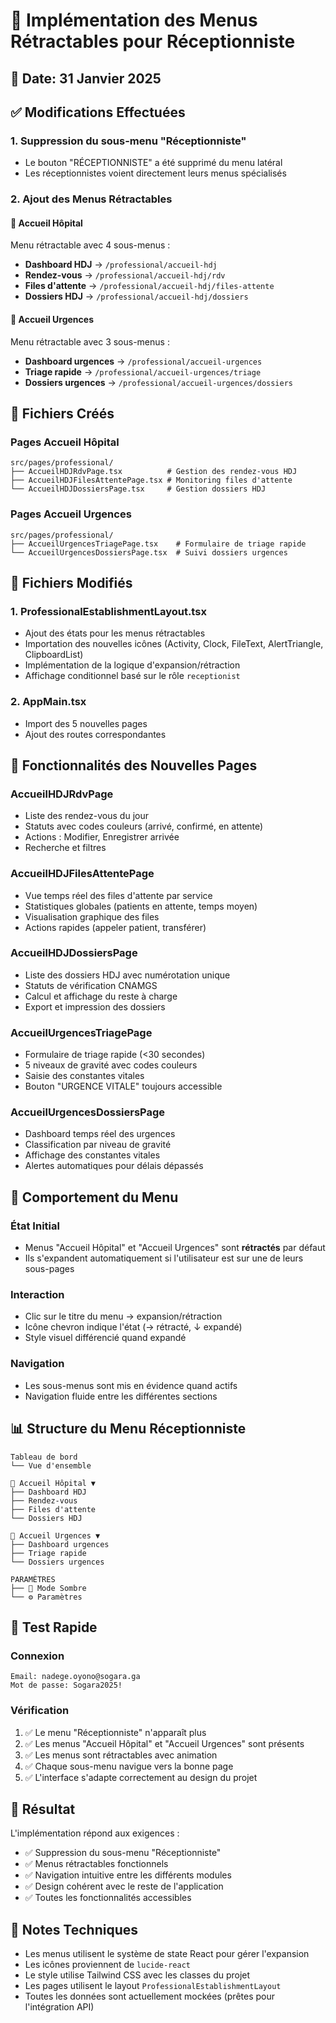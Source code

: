 # 🎯 Implémentation des Menus Rétractables pour Réceptionniste

## 📅 Date: 31 Janvier 2025

## ✅ Modifications Effectuées

### 1. **Suppression du sous-menu "Réceptionniste"**
- Le bouton "RÉCEPTIONNISTE" a été supprimé du menu latéral
- Les réceptionnistes voient directement leurs menus spécialisés

### 2. **Ajout des Menus Rétractables**

#### 📅 **Accueil Hôpital**
Menu rétractable avec 4 sous-menus :
- **Dashboard HDJ** → `/professional/accueil-hdj`
- **Rendez-vous** → `/professional/accueil-hdj/rdv`
- **Files d'attente** → `/professional/accueil-hdj/files-attente` 
- **Dossiers HDJ** → `/professional/accueil-hdj/dossiers`

#### 🚨 **Accueil Urgences**
Menu rétractable avec 3 sous-menus :
- **Dashboard urgences** → `/professional/accueil-urgences`
- **Triage rapide** → `/professional/accueil-urgences/triage`
- **Dossiers urgences** → `/professional/accueil-urgences/dossiers`

## 📂 Fichiers Créés

### Pages Accueil Hôpital
```
src/pages/professional/
├── AccueilHDJRdvPage.tsx          # Gestion des rendez-vous HDJ
├── AccueilHDJFilesAttentePage.tsx # Monitoring files d'attente
└── AccueilHDJDossiersPage.tsx     # Gestion dossiers HDJ
```

### Pages Accueil Urgences
```
src/pages/professional/
├── AccueilUrgencesTriagePage.tsx    # Formulaire de triage rapide
└── AccueilUrgencesDossiersPage.tsx  # Suivi dossiers urgences
```

## 🔧 Fichiers Modifiés

### 1. **ProfessionalEstablishmentLayout.tsx**
- Ajout des états pour les menus rétractables
- Importation des nouvelles icônes (Activity, Clock, FileText, AlertTriangle, ClipboardList)
- Implémentation de la logique d'expansion/rétraction
- Affichage conditionnel basé sur le rôle `receptionist`

### 2. **AppMain.tsx**
- Import des 5 nouvelles pages
- Ajout des routes correspondantes

## 🎨 Fonctionnalités des Nouvelles Pages

### **AccueilHDJRdvPage**
- Liste des rendez-vous du jour
- Statuts avec codes couleurs (arrivé, confirmé, en attente)
- Actions : Modifier, Enregistrer arrivée
- Recherche et filtres

### **AccueilHDJFilesAttentePage**
- Vue temps réel des files d'attente par service
- Statistiques globales (patients en attente, temps moyen)
- Visualisation graphique des files
- Actions rapides (appeler patient, transférer)

### **AccueilHDJDossiersPage**
- Liste des dossiers HDJ avec numérotation unique
- Statuts de vérification CNAMGS
- Calcul et affichage du reste à charge
- Export et impression des dossiers

### **AccueilUrgencesTriagePage**
- Formulaire de triage rapide (<30 secondes)
- 5 niveaux de gravité avec codes couleurs
- Saisie des constantes vitales
- Bouton "URGENCE VITALE" toujours accessible

### **AccueilUrgencesDossiersPage**
- Dashboard temps réel des urgences
- Classification par niveau de gravité
- Affichage des constantes vitales
- Alertes automatiques pour délais dépassés

## 🔄 Comportement du Menu

### État Initial
- Menus "Accueil Hôpital" et "Accueil Urgences" sont **rétractés** par défaut
- Ils s'expandent automatiquement si l'utilisateur est sur une de leurs sous-pages

### Interaction
- Clic sur le titre du menu → expansion/rétraction
- Icône chevron indique l'état (→ rétracté, ↓ expandé)
- Style visuel différencié quand expandé

### Navigation
- Les sous-menus sont mis en évidence quand actifs
- Navigation fluide entre les différentes sections

## 📊 Structure du Menu Réceptionniste

```
Tableau de bord
└── Vue d'ensemble

📅 Accueil Hôpital ▼
├── Dashboard HDJ
├── Rendez-vous
├── Files d'attente
└── Dossiers HDJ

🚨 Accueil Urgences ▼
├── Dashboard urgences
├── Triage rapide
└── Dossiers urgences

PARAMÈTRES
├── 🌙 Mode Sombre
└── ⚙️ Paramètres
```

## 🚀 Test Rapide

### Connexion
```
Email: nadege.oyono@sogara.ga
Mot de passe: Sogara2025!
```

### Vérification
1. ✅ Le menu "Réceptionniste" n'apparaît plus
2. ✅ Les menus "Accueil Hôpital" et "Accueil Urgences" sont présents
3. ✅ Les menus sont rétractables avec animation
4. ✅ Chaque sous-menu navigue vers la bonne page
5. ✅ L'interface s'adapte correctement au design du projet

## 🎯 Résultat

L'implémentation répond aux exigences :
- ✅ Suppression du sous-menu "Réceptionniste"
- ✅ Menus rétractables fonctionnels
- ✅ Navigation intuitive entre les différents modules
- ✅ Design cohérent avec le reste de l'application
- ✅ Toutes les fonctionnalités accessibles

## 📝 Notes Techniques

- Les menus utilisent le système de state React pour gérer l'expansion
- Les icônes proviennent de `lucide-react`
- Le style utilise Tailwind CSS avec les classes du projet
- Les pages utilisent le layout `ProfessionalEstablishmentLayout`
- Toutes les données sont actuellement mockées (prêtes pour l'intégration API)
